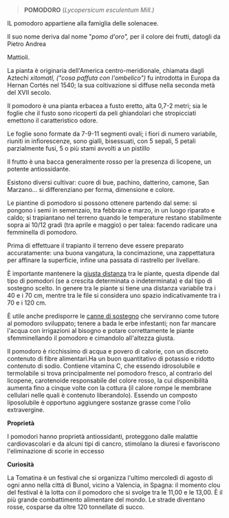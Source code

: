 > **POMODORO** (*Lycopersicum esculentum Mill.)*

IL pomodoro appartiene alla famiglia delle solenacee.

Il suo nome deriva dal nome "*pomo d'oro",* per il colore dei frutti,
datogli da Pietro Andrea

Mattioli.

La pianta è originaria dell\'America centro-meridionale, chiamata dagli
Aztechi *xitomatl, ("cosa paffuta con l'ombelico")* fu introdotta in
Europa da Hernan Cortés nel 1540; la sua coltivazione si diffuse nella
seconda metà del XVII secolo.

Il pomodoro è una pianta erbacea a fusto eretto, alta 0,7-2 metri; sia
le foglie che il fusto sono ricoperti da peli ghiandolari che
stropicciati emettono il caratteristico odore.

Le foglie sono formate da 7-9-11 segmenti ovali; i fiori di numero
variabile, riuniti in infiorescenze, sono gialli, bisessuati, con 5
sepali, 5 petali parzialmente fusi, 5 o più stami avvolti a un pistillo

Il frutto è una bacca generalmente rosso per la presenza di licopene, un
potente antiossidante.

Esistono diversi cultivar: cuore di bue, pachino, datterino, camone, San
Marzano... si differenziano per forma, dimensione e colore.

Le piantine di pomodoro si possono ottenere partendo dal seme: si
pongono i semi in semenzaio, tra febbraio e marzo, in un luogo riparato
e caldo; si trapiantano nel terreno quando le temperature restano
stabilmente sopra ai 10/12 gradi (tra aprile e maggio) o per talea:
facendo radicare una femminella di pomodoro.

Prima di effettuare il trapianto il terreno deve essere preparato
accuratamente: una buona vangatura, la concimazione, una zappettatura
per affinare la superficie, infine una passata di rastrello per
livellare.

È importante mantenere la [giusta
distanza](https://www.ortodacoltivare.it/coltivare/distanza-diradare.html) tra
le piante, questa dipende dal tipo di pomodori (se a crescita
determinata o indeterminata) e dal tipo di sostegno scelto. In genere
tra le piante si tiene una distanza variabile tra i 40 e i 70 cm, mentre
tra le file si considera uno spazio indicativamente tra i 70 e i 120 cm.

È utile anche predisporre le [canne di
sostegno](https://www.ortodacoltivare.it/coltivare/tutori-pomodoro.html) che
serviranno come tutore al pomodoro sviluppato; tenere a bada le erbe
infestanti; non far mancare l'acqua con irrigazioni al bisogno e potare
correttamente le piante sfemminellando il pomodoro e cimandolo
all'altezza giusta.

Il pomodoro è ricchissimo di acqua e povero di calorie, con un discreto
contenuto di fibre alimentari.Ha un buon quantitativo di potassio e
ridotto contenuto di sodio. Contiene vitamina C, che essendo
idrosolubile e termolabile si trova principalmente nel pomodoro fresco,
al contrario del licopene, carotenoide responsabile del colore rosso, la
cui disponibilità aumenta fino a cinque volte con la cottura (il calore
rompe le membrane cellulari nelle quali è contenuto liberandolo).
Essendo un composto liposolubile è opportuno aggiungere sostanze grasse
come l'olio extravergine.

**Proprietà**

I pomodori hanno proprietà antiossidanti, proteggono dalle malattie
cardiovascolari e da alcuni tipi di cancro, stimolano la diuresi e
favoriscono l'eliminazione di scorie in eccesso

**Curiosità**

La Tomatina è un festival che si organizza l'ultimo mercoledì
di agosto di ogni anno nella città di Bunol, vicino a Valencia,
in Spagna: il momento clou del festival è la lotta con il pomodoro che
si svolge tra le 11,00 e le 13,00. È il più grande combattimento
alimentare del mondo. Le strade diventano rosse, cosparse da oltre 120
tonnellate di succo.
